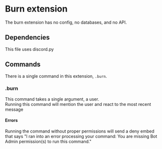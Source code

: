 # Burn extension
The burn extension has no config, no databases, and no API.  

## Dependencies
This file uses discord.py

## Commands
There is a single command in this extension, `.burn`.

### .burn
This command takes a single argument, a user.  
Running this command will mention the user and react to the most recent message

#### Errors
Running the command without proper permissions will send a deny embed that says "I ran into an error processing your command: You are missing Bot Admin permission(s) to run this command."
